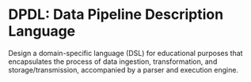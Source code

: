 # DPDL: Data Pipeline Description Language

Design a domain-specific language (DSL) for educational purposes that encapsulates the process of data ingestion, transformation, and storage/transmission, accompanied by a parser and execution engine.

